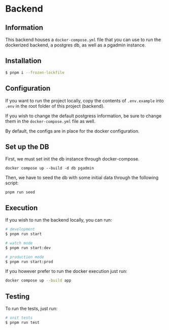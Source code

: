 # Backend

## Information

This backend houses a `docker-compose.yml` file that you can use to run the dockerized backend, a postgres db, as well as a pgadmin instance.

## Installation

```bash
$ pnpm i --frozen-lockfile
```

## Configuration

If you want to run the project locally, copy the contents of `.env.example` into `.env` in the root folder of this project (backend).

If you wish to change the default postgress information, be sure to change them in the `docker-compose.yml` file as well.

By default, the configs are in place for the docker configuration.

## Set up the DB

First, we must set init the db instance through docker-compose.

```
docker compose up --build -d db pgadmin
```

Then, we have to seed the db with some initial data through the following script:

```
pnpm run seed
```

## Execution

If you wish to run the backend locally, you can run:

```bash
# development
$ pnpm run start

# watch mode
$ pnpm run start:dev

# production mode
$ pnpm run start:prod
```

If you however prefer to run the docker execution just run:

```bash
docker compose up --build app
```

## Testing

To run the tests, just run:

```bash
# unit tests
$ pnpm run test

```
